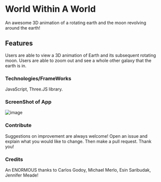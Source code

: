 # World Within A World

An awesome 3D animation of a rotating earth and the moon revolving around the earth!

## Features

Users are able to view a 3D animation of Earth and its subsequent rotating moon. Users are able to zoom out and see a whole other galaxy that the earth is in.

### Technologies/FrameWorks

JavaScript, Three.JS library.

### ScreenShot of App

![image](https://user-images.githubusercontent.com/47430018/117080225-67a45300-ad0b-11eb-9c49-4a94c95b10d9.png)

### Contribute

Suggestions on improvement are always welcome! Open an issue and explain what you would like to change. Then make a pull request. Thank you!

### Credits

An ENORMOUS thanks to Carlos Godoy, Michael Merlo, Esin Saribudak, Jennifer Meade!
